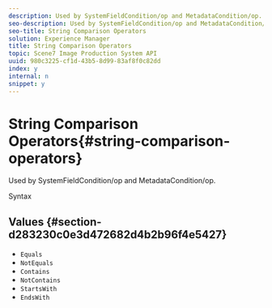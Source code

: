 ```yaml
---
description: Used by SystemFieldCondition/op and MetadataCondition/op.
seo-description: Used by SystemFieldCondition/op and MetadataCondition/op.
seo-title: String Comparison Operators
solution: Experience Manager
title: String Comparison Operators
topic: Scene7 Image Production System API
uuid: 980c3225-cf1d-43b5-8d99-83af8f0c82dd
index: y
internal: n
snippet: y
---
```


# String Comparison Operators{#string-comparison-operators}

Used by SystemFieldCondition/op and MetadataCondition/op.

 Syntax 

## Values {#section-d283230c0e3d472682d4b2b96f4e5427}

* `Equals` 
* `NotEquals` 
* `Contains` 
* `NotContains` 
* `StartsWith` 
* `EndsWith`

